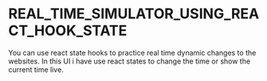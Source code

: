 # REAL_TIME_SIMULATOR_USING_REACT_HOOK_STATE
You can use react state hooks to practice real time dynamic changes to the websites. In this UI i have use react states to change the time or show the current time live.
